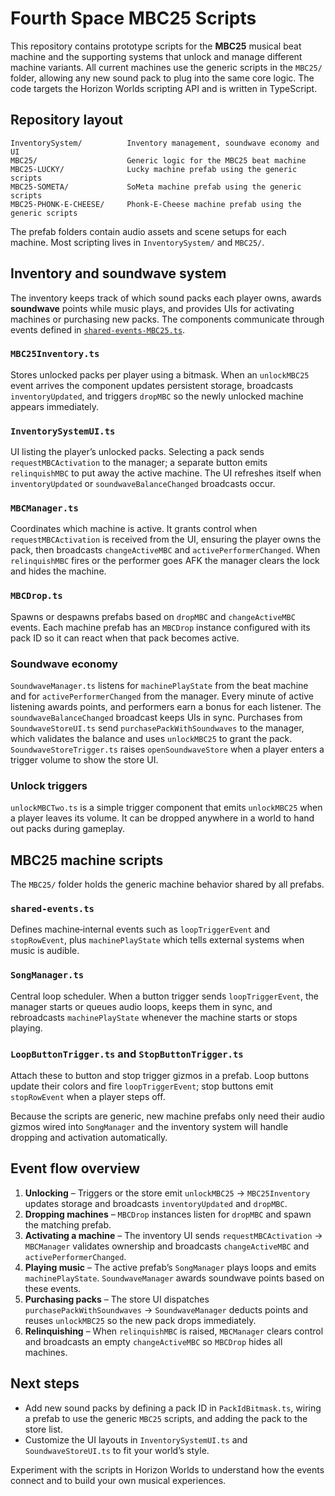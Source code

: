 # Fourth Space MBC25 Scripts

This repository contains prototype scripts for the **MBC25** musical beat machine and the supporting systems that unlock and manage different machine variants.  All current machines use the generic scripts in the `MBC25/` folder, allowing any new sound pack to plug into the same core logic.  The code targets the Horizon Worlds scripting API and is written in TypeScript.

## Repository layout

```
InventorySystem/          Inventory management, soundwave economy and UI
MBC25/                    Generic logic for the MBC25 beat machine
MBC25-LUCKY/              Lucky machine prefab using the generic scripts
MBC25-SOMETA/             SoMeta machine prefab using the generic scripts
MBC25-PHONK-E-CHEESE/     Phonk‑E‑Cheese machine prefab using the generic scripts
```

The prefab folders contain audio assets and scene setups for each machine.  Most scripting lives in `InventorySystem/` and `MBC25/`.

## Inventory and soundwave system

The inventory keeps track of which sound packs each player owns, awards **soundwave** points while music plays, and provides UIs for activating machines or purchasing new packs.  The components communicate through events defined in [`shared-events-MBC25.ts`](InventorySystem/shared-events-MBC25.ts).

### `MBC25Inventory.ts`
Stores unlocked packs per player using a bitmask.  When an `unlockMBC25` event arrives the component updates persistent storage, broadcasts `inventoryUpdated`, and triggers `dropMBC` so the newly unlocked machine appears immediately.

### `InventorySystemUI.ts`
UI listing the player’s unlocked packs.  Selecting a pack sends `requestMBCActivation` to the manager; a separate button emits `relinquishMBC` to put away the active machine.  The UI refreshes itself when `inventoryUpdated` or `soundwaveBalanceChanged` broadcasts occur.

### `MBCManager.ts`
Coordinates which machine is active.  It grants control when `requestMBCActivation` is received from the UI, ensuring the player owns the pack, then broadcasts `changeActiveMBC` and `activePerformerChanged`.  When `relinquishMBC` fires or the performer goes AFK the manager clears the lock and hides the machine.

### `MBCDrop.ts`
Spawns or despawns prefabs based on `dropMBC` and `changeActiveMBC` events.  Each machine prefab has an `MBCDrop` instance configured with its pack ID so it can react when that pack becomes active.

### Soundwave economy
`SoundwaveManager.ts` listens for `machinePlayState` from the beat machine and for `activePerformerChanged` from the manager.  Every minute of active listening awards points, and performers earn a bonus for each listener.  The `soundwaveBalanceChanged` broadcast keeps UIs in sync.  Purchases from `SoundwaveStoreUI.ts` send `purchasePackWithSoundwaves` to the manager, which validates the balance and uses `unlockMBC25` to grant the pack.  `SoundwaveStoreTrigger.ts` raises `openSoundwaveStore` when a player enters a trigger volume to show the store UI.

### Unlock triggers
`unlockMBCTwo.ts` is a simple trigger component that emits `unlockMBC25` when a player leaves its volume.  It can be dropped anywhere in a world to hand out packs during gameplay.

## MBC25 machine scripts

The `MBC25/` folder holds the generic machine behavior shared by all prefabs.

### `shared-events.ts`
Defines machine‑internal events such as `loopTriggerEvent` and `stopRowEvent`, plus `machinePlayState` which tells external systems when music is audible.

### `SongManager.ts`
Central loop scheduler.  When a button trigger sends `loopTriggerEvent`, the manager starts or queues audio loops, keeps them in sync, and rebroadcasts `machinePlayState` whenever the machine starts or stops playing.

### `LoopButtonTrigger.ts` and `StopButtonTrigger.ts`
Attach these to button and stop trigger gizmos in a prefab.  Loop buttons update their colors and fire `loopTriggerEvent`; stop buttons emit `stopRowEvent` when a player steps off.

Because the scripts are generic, new machine prefabs only need their audio gizmos wired into `SongManager` and the inventory system will handle dropping and activation automatically.

## Event flow overview

1. **Unlocking** – Triggers or the store emit `unlockMBC25` → `MBC25Inventory` updates storage and broadcasts `inventoryUpdated` and `dropMBC`.
2. **Dropping machines** – `MBCDrop` instances listen for `dropMBC` and spawn the matching prefab.
3. **Activating a machine** – The inventory UI sends `requestMBCActivation` → `MBCManager` validates ownership and broadcasts `changeActiveMBC` and `activePerformerChanged`.
4. **Playing music** – The active prefab’s `SongManager` plays loops and emits `machinePlayState`.  `SoundwaveManager` awards soundwave points based on these events.
5. **Purchasing packs** – The store UI dispatches `purchasePackWithSoundwaves` → `SoundwaveManager` deducts points and reuses `unlockMBC25` so the new pack drops immediately.
6. **Relinquishing** – When `relinquishMBC` is raised, `MBCManager` clears control and broadcasts an empty `changeActiveMBC` so `MBCDrop` hides all machines.

## Next steps

* Add new sound packs by defining a pack ID in `PackIdBitmask.ts`, wiring a prefab to use the generic `MBC25` scripts, and adding the pack to the store list.
* Customize the UI layouts in `InventorySystemUI.ts` and `SoundwaveStoreUI.ts` to fit your world’s style.

Experiment with the scripts in Horizon Worlds to understand how the events connect and to build your own musical experiences.
